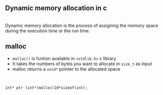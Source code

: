 ## Dynamic memory allocation in c
<br>
Dynamic memory allocation is the process of assigning the memory space during the execution time or the run time.

## malloc
- `malloc()` is funtion available in `<stdlib.h>` c library
- It takes the numbers of bytes you want to allocate in `size_t` as input
- malloc returns a `void*` pointer to the allocated space

<br>

```
int* ptr (int*)malloc(10*sizeof(int);
```
